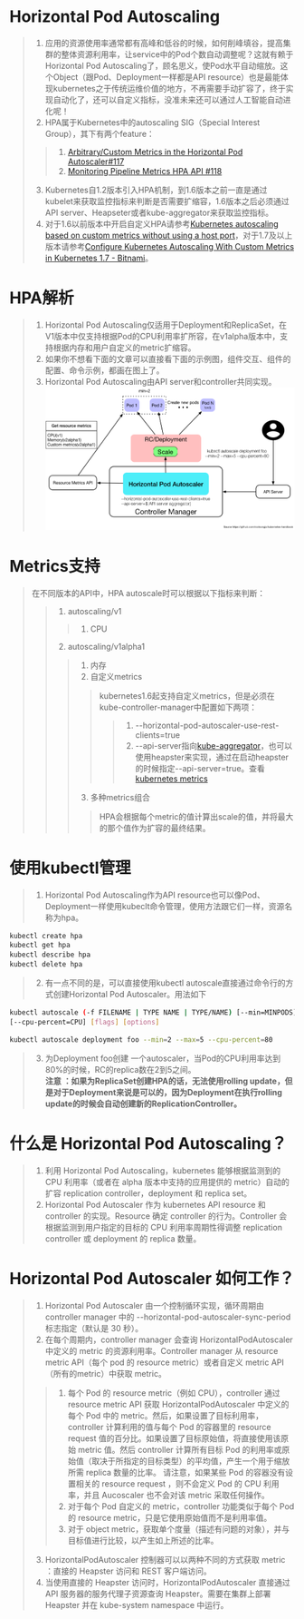 # Horizontal Pod Autoscaling
> 1. 应用的资源使用率通常都有高峰和低谷的时候，如何削峰填谷，提高集群的整体资源利用率，让service中的Pod个数自动调整呢？这就有赖于Horizontal Pod Autoscaling了，顾名思义，使Pod水平自动缩放。这个Object（跟Pod、Deployment一样都是API resource）也是最能体现kubernetes之于传统运维价值的地方，不再需要手动扩容了，终于实现自动化了，还可以自定义指标，没准未来还可以通过人工智能自动进化呢！   
> 2. HPA属于Kubernetes中的autoscaling SIG（Special Interest Group），其下有两个feature：   
>> 1. [Arbitrary/Custom Metrics in the Horizontal Pod Autoscaler#117](https://github.com/kubernetes/enhancements/issues/117)   
>> 2. [Monitoring Pipeline Metrics HPA API #118](https://github.com/kubernetes/enhancements/issues/118)   
>>
> 3. Kubernetes自1.2版本引入HPA机制，到1.6版本之前一直是通过kubelet来获取监控指标来判断是否需要扩缩容，1.6版本之后必须通过API server、Heapseter或者kube-aggregator来获取监控指标。   
> 4. 对于1.6以前版本中开启自定义HPA请参考[Kubernetes autoscaling based on custom metrics without using a host port](https://medium.com/@marko.luksa/kubernetes-autoscaling-based-on-custom-metrics-without-using-a-host-port-b783ed6241ac)，对于1.7及以上版本请参考[Configure Kubernetes Autoscaling With Custom Metrics in Kubernetes 1.7 - Bitnami](https://docs.bitnami.com/kubernetes/how-to/configure-autoscaling-custom-metrics/)。

# HPA解析
> 1. Horizontal Pod Autoscaling仅适用于Deployment和ReplicaSet，在V1版本中仅支持根据Pod的CPU利用率扩所容，在v1alpha版本中，支持根据内存和用户自定义的metric扩缩容。   
> 2. 如果你不想看下面的文章可以直接看下面的示例图，组件交互、组件的配置、命令示例，都画在图上了。   
> 3. Horizontal Pod Autoscaling由API server和controller共同实现。   
![horizontal-pod-autoscaler](./images/horizontal-pod-autoscaler.png)   

# Metrics支持
> 在不同版本的API中，HPA autoscale时可以根据以下指标来判断：   
>> 1. autoscaling/v1   
>>> 1. CPU   
>>>
>> 2. autoscaling/v1alpha1   
>>> 1. 内存   
>>> 2. 自定义metrics   
>>>> kubernetes1.6起支持自定义metrics，但是必须在kube-controller-manager中配置如下两项：   
>>>>> 1. --horizontal-pod-autoscaler-use-rest-clients=true   
>>>>> 2. --api-server指向[kube-aggregator](https://github.com/kubernetes/kube-aggregator)，也可以使用heapster来实现，通过在启动heapster的时候指定--api-server=true。查看[kubernetes metrics](https://github.com/kubernetes/metrics)   
>>>
>>> 3. 多种metrics组合   
>>>> HPA会根据每个metric的值计算出scale的值，并将最大的那个值作为扩容的最终结果。

# 使用kubectl管理
> 1. Horizontal Pod Autoscaling作为API resource也可以像Pod、Deployment一样使用kubeclt命令管理，使用方法跟它们一样，资源名称为hpa。   
```bash
kubectl create hpa
kubectl get hpa
kubectl describe hpa
kubectl delete hpa
```
> 2. 有一点不同的是，可以直接使用kubectl autoscale直接通过命令行的方式创建Horizontal Pod Autoscaler。用法如下   
```bash
kubectl autoscale (-f FILENAME | TYPE NAME | TYPE/NAME) [--min=MINPODS] --max=MAXPODS
[--cpu-percent=CPU] [flags] [options]
```
```bash
kubectl autoscale deployment foo --min=2 --max=5 --cpu-percent=80
```
> 3. 为Deployment foo创建 一个autoscaler，当Pod的CPU利用率达到80%的时候，RC的replica数在2到5之间。   
> **注意 ：如果为ReplicaSet创建HPA的话，无法使用rolling update，但是对于Deployment来说是可以的，因为Deployment在执行rolling update的时候会自动创建新的ReplicationController。**

# 什么是 Horizontal Pod Autoscaling？
> 1. 利用 Horizontal Pod Autoscaling，kubernetes 能够根据监测到的 CPU 利用率（或者在 alpha 版本中支持的应用提供的 metric）自动的扩容 replication controller，deployment 和 replica set。   
> 2. Horizontal Pod Autoscaler 作为 kubernetes API resource 和 controller 的实现。Resource 确定 controller 的行为。Controller 会根据监测到用户指定的目标的 CPU 利用率周期性得调整 replication controller 或 deployment 的 replica 数量。   

# Horizontal Pod Autoscaler 如何工作？
> 1. Horizontal Pod Autoscaler 由一个控制循环实现，循环周期由 controller manager 中的 --horizontal-pod-autoscaler-sync-period 标志指定（默认是 30 秒）。   
> 2. 在每个周期内，controller manager 会查询 HorizontalPodAutoscaler 中定义的 metric 的资源利用率。Controller manager 从 resource metric API（每个 pod 的 resource metric）或者自定义 metric API（所有的metric）中获取 metric。   
>> 1. 每个 Pod 的 resource metric（例如 CPU），controller 通过 resource metric API 获取 HorizontalPodAutoscaler 中定义的每个 Pod 中的 metric。然后，如果设置了目标利用率，controller 计算利用的值与每个 Pod 的容器里的 resource request 值的百分比。如果设置了目标原始值，将直接使用该原始 metric 值。然后 controller 计算所有目标 Pod 的利用率或原始值（取决于所指定的目标类型）的平均值，产生一个用于缩放所需 replica 数量的比率。 请注意，如果某些 Pod 的容器没有设置相关的 resource request ，则不会定义 Pod 的 CPU 利用率，并且 Aucoscaler 也不会对该 metric 采取任何操作。   
>> 2. 对于每个 Pod 自定义的 metric，controller 功能类似于每个 Pod 的 resource metric，只是它使用原始值而不是利用率值。   
>> 3. 对于 object metric，获取单个度量（描述有问题的对象），并与目标值进行比较，以产生如上所述的比率。   
>>
> 3. HorizontalPodAutoscaler 控制器可以以两种不同的方式获取 metric ：直接的 Heapster 访问和 REST 客户端访问。   
> 4. 当使用直接的 Heapster 访问时，HorizontalPodAutoscaler 直接通过 API 服务器的服务代理子资源查询 Heapster。需要在集群上部署 Heapster 并在 kube-system namespace 中运行。







